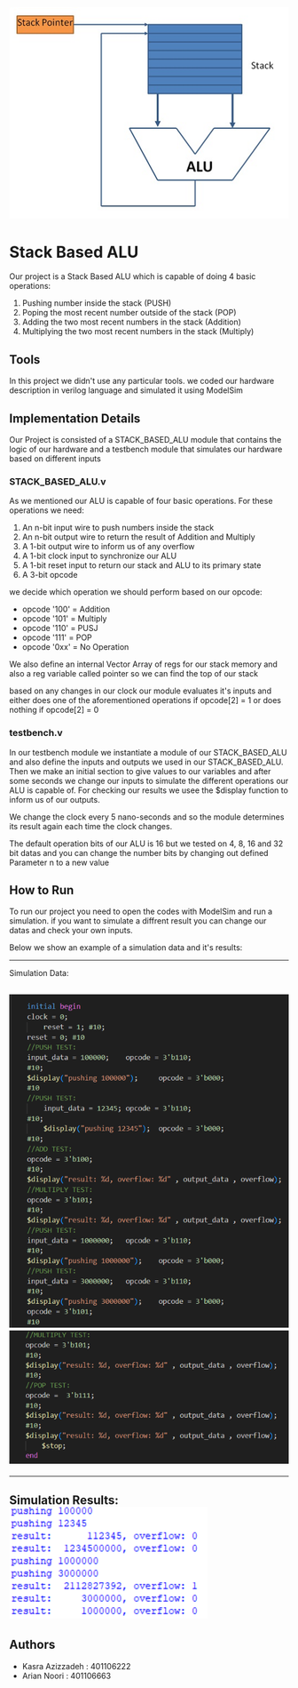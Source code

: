 ![alt text](https://github.com/KasraAzizzadeh/Midterm-Q1/blob/main/Misc/stack-cpu-operation.jpg)

# Stack Based ALU
Our project is a Stack Based ALU which is capable of doing 4 basic operations:
  1. Pushing number inside the stack (PUSH)
  2. Poping the most recent number outside of the stack (POP)
  3. Adding the two most recent numbers in the stack (Addition)
  4. Multiplying the two most recent numbers in the stack (Multiply)

## Tools
In this project we didn't use any particular tools. we coded our hardware
description in verilog language and simulated it using ModelSim

## Implementation Details
Our Project is consisted of a STACK_BASED_ALU module that contains the logic of
our hardware and a testbench module that simulates our hardware based on different inputs

### STACK_BASED_ALU.v
As we mentioned our ALU is capable of four basic operations. For these operations we need:
  1. An n-bit input wire to push numbers inside the stack
  2. An n-bit output wire to return the result of Addition and Multiply
  3. A 1-bit output wire to inform us of any overflow
  4. A 1-bit clock input to synchronize our ALU
  5. A 1-bit reset input to return our stack and ALU to its primary state
  6. A 3-bit opcode

we decide which operation we should perform based on our opcode:
  * opcode '100' = Addition
  * opcode '101' = Multiply
  * opcode '110' = PUSJ
  * opcode '111' = POP
  * opcode '0xx' = No Operation

We also define an internal Vector Array of regs for our stack memory and also a reg variable called pointer so
we can find the top of our stack

based on any changes in our clock our module evaluates it's inputs and either does one of the aforementioned
operations if opcode[2] = 1 or does nothing if opcode[2] = 0

### testbench.v
In our testbench module we instantiate a module of our STACK_BASED_ALU and also define the inputs and outputs
we used in our STACK_BASED_ALU. Then we make an initial section to give values to our variables and after some
seconds we change our inputs to simulate the different operations our ALU is capable of. For checking our results we 
usee the $display function to inform us of our outputs.

We change the clock every 5 nano-seconds and so the module determines its result again each time the clock changes.

The default operation bits of our ALU is 16 but we tested on 4, 8, 16 and 32 bit datas and you can change the number
bits by changing out defined Parameter n to a new value

## How to Run
To run our project you need to open the codes with ModelSim and run a simulation. if you want to simulate a diffrent
result you can change our datas and check your own inputs.

Below we show an example of a simulation data and it's results:

--------
Simulation Data:

![Simulation Data1](https://github.com/KasraAzizzadeh/Midterm-Q1/blob/main/Misc/Data1.png)
![Simulation Data2](https://github.com/KasraAzizzadeh/Midterm-Q1/blob/main/Misc/Data2.png)
--------

--------
Simulation Results:
![Simulation Results](https://github.com/KasraAzizzadeh/Midterm-Q1/blob/main/Misc/Result.png)
--------

## Authors
  * Kasra Azizzadeh : 401106222
  * Arian Noori     : 401106663
